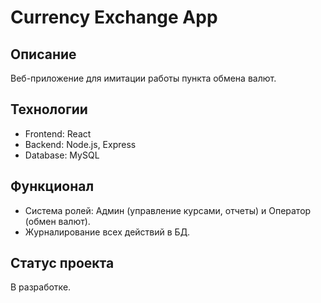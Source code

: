 # Currency Exchange App

## Описание

Веб-приложение для имитации работы пункта обмена валют.

## Технологии

- Frontend: React
- Backend: Node.js, Express
- Database: MySQL

## Функционал

- Система ролей: Админ (управление курсами, отчеты) и Оператор (обмен валют).
- Журналирование всех действий в БД.

## Статус проекта

В разработке.
